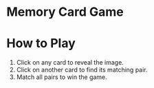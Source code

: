 ﻿# Memory Card Game

# How to Play
1. Click on any card to reveal the image.
2. Click on another card to find its matching pair.
3. Match all pairs to win the game.
